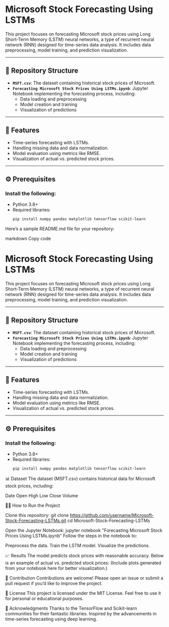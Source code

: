 # Microsoft Stock Forecasting Using LSTMs

This project focuses on forecasting Microsoft stock prices using Long Short-Term Memory (LSTM) neural networks, a type of recurrent neural network (RNN) designed for time-series data analysis. It includes data preprocessing, model training, and prediction visualization.

---

## 📂 Repository Structure

- **`MSFT.csv`**: The dataset containing historical stock prices of Microsoft.
- **`Forecasting Microsoft Stock Prices Using LSTMs.ipynb`**: Jupyter Notebook implementing the forecasting process, including:
  - Data loading and preprocessing
  - Model creation and training
  - Visualization of predictions

---

## 🚀 Features

- Time-series forecasting with LSTMs.
- Handling missing data and data normalization.
- Model evaluation using metrics like RMSE.
- Visualization of actual vs. predicted stock prices.

---

## ⚙️ Prerequisites

### Install the following:
- Python 3.8+
- Required libraries:
  ```bash
  pip install numpy pandas matplotlib tensorflow scikit-learn


Here’s a sample README.md file for your repository:

markdown
Copy code
# Microsoft Stock Forecasting Using LSTMs

This project focuses on forecasting Microsoft stock prices using Long Short-Term Memory (LSTM) neural networks, a type of recurrent neural network (RNN) designed for time-series data analysis. It includes data preprocessing, model training, and prediction visualization.

---

## 📂 Repository Structure

- **`MSFT.csv`**: The dataset containing historical stock prices of Microsoft.
- **`Forecasting Microsoft Stock Prices Using LSTMs.ipynb`**: Jupyter Notebook implementing the forecasting process, including:
  - Data loading and preprocessing
  - Model creation and training
  - Visualization of predictions

---

## 🚀 Features

- Time-series forecasting with LSTMs.
- Handling missing data and data normalization.
- Model evaluation using metrics like RMSE.
- Visualization of actual vs. predicted stock prices.

---

## ⚙️ Prerequisites

### Install the following:
- Python 3.8+
- Required libraries:
  ```bash
  pip install numpy pandas matplotlib tensorflow scikit-learn

📊 Dataset
The dataset (MSFT.csv) contains historical data for Microsoft stock prices, including:

Date
Open
High
Low
Close
Volume

🧑‍💻 How to Run the Project

Clone this repository:
git clone https://github.com/username/Microsoft-Stock-Forecasting-LSTMs.git
cd Microsoft-Stock-Forecasting-LSTMs

Open the Jupyter Notebook:
jupyter notebook "Forecasting Microsoft Stock Prices Using LSTMs.ipynb"
Follow the steps in the notebook to:

Preprocess the data.
Train the LSTM model.
Visualize the predictions.

📈 Results
The model predicts stock prices with reasonable accuracy. Below is an example of actual vs. predicted stock prices:
(Include plots generated from your notebook here for better visualization.)

🤝 Contribution
Contributions are welcome! Please open an issue or submit a pull request if you’d like to improve the project.

📜 License
This project is licensed under the MIT License. Feel free to use it for personal or educational purposes.

🙌 Acknowledgments
Thanks to the TensorFlow and Scikit-learn communities for their fantastic libraries.
Inspired by the advancements in time-series forecasting using deep learning.


